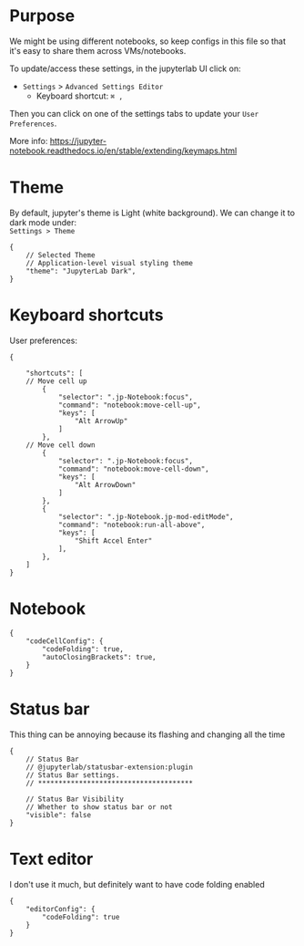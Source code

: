 # Purpose

We might be using different notebooks, so keep configs in this file so that it's easy to share them across VMs/notebooks.

To update/access these settings, in the jupyterlab UI click on:
- `Settings` > `Advanced Settings Editor` 
  - Keyboard shortcut: `⌘ ,` 

Then you can click on one of the settings tabs to update your `User Preferences`.

More info: https://jupyter-notebook.readthedocs.io/en/stable/extending/keymaps.html

# Theme
By default, jupyter's theme is Light (white background). We can change it to dark mode under:<br>
`Settings > Theme`

```
{
    // Selected Theme
    // Application-level visual styling theme
    "theme": "JupyterLab Dark",
}
```

# Keyboard shortcuts
User preferences:
```
{
    
    "shortcuts": [
    // Move cell up
        {
            "selector": ".jp-Notebook:focus",
            "command": "notebook:move-cell-up",
            "keys": [
                "Alt ArrowUp"
            ]
        },
    // Move cell down
        {
            "selector": ".jp-Notebook:focus",
            "command": "notebook:move-cell-down",
            "keys": [
                "Alt ArrowDown"
            ]
        },
        {
            "selector": ".jp-Notebook.jp-mod-editMode",
            "command": "notebook:run-all-above",
            "keys": [
                "Shift Accel Enter"
            ],
        },
    ]
}
```

# Notebook
```
{
    "codeCellConfig": {
        "codeFolding": true,
        "autoClosingBrackets": true,
    }
}
```

# Status bar
This thing can be annoying because its flashing and changing all the time
```
{
    // Status Bar
    // @jupyterlab/statusbar-extension:plugin
    // Status Bar settings.
    // **************************************

    // Status Bar Visibility
    // Whether to show status bar or not
    "visible": false
}
```

# Text editor
I don't use it much, but definitely want to have code folding enabled
```
{
    "editorConfig": {
        "codeFolding": true
    }
}
```
